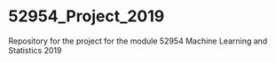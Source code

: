 # 52954_Project_2019
Repository for the project for the module 52954 Machine Learning and Statistics 2019
